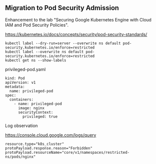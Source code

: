 ## Migration to Pod Security Admission

Enhancement to the lab "Securing Google Kubernetes Engine with Cloud IAM and Pod Security Policies".

https://kubernetes.io/docs/concepts/security/pod-security-standards/

```
kubectl label --dry-run=server --overwrite ns default pod-security.kubernetes.io/enforce=restricted
kubectl label --overwrite ns default pod-security.kubernetes.io/enforce=restricted
kubectl get ns --show-labels
```



privileged-pod.yaml
```
kind: Pod
apiVersion: v1
metadata:
  name: privileged-pod
spec:
  containers:
    - name: privileged-pod
      image: nginx
      securityContext:
        privileged: true
```

Log observation

https://console.cloud.google.com/logs/query
```
resource.type="k8s_cluster"
protoPayload.response.reason="Forbidden"
protoPayload.resourceName="core/v1/namespaces/restricted-ns/pods/nginx"
```
